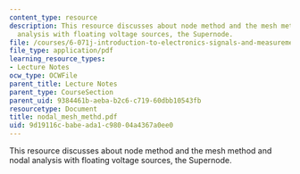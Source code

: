 ```yaml
---
content_type: resource
description: This resource discusses about node method and the mesh method and nodal
  analysis with floating voltage sources, the Supernode.
file: /courses/6-071j-introduction-to-electronics-signals-and-measurement-spring-2006/9d19116cbabeada1c98004a4367a0ee0_nodal_mesh_methd.pdf
file_type: application/pdf
learning_resource_types:
- Lecture Notes
ocw_type: OCWFile
parent_title: Lecture Notes
parent_type: CourseSection
parent_uid: 9384461b-aeba-b2c6-c719-60dbb10543fb
resourcetype: Document
title: nodal_mesh_methd.pdf
uid: 9d19116c-babe-ada1-c980-04a4367a0ee0
---
```

This resource discusses about node method and the mesh method and nodal analysis with floating voltage sources, the Supernode.